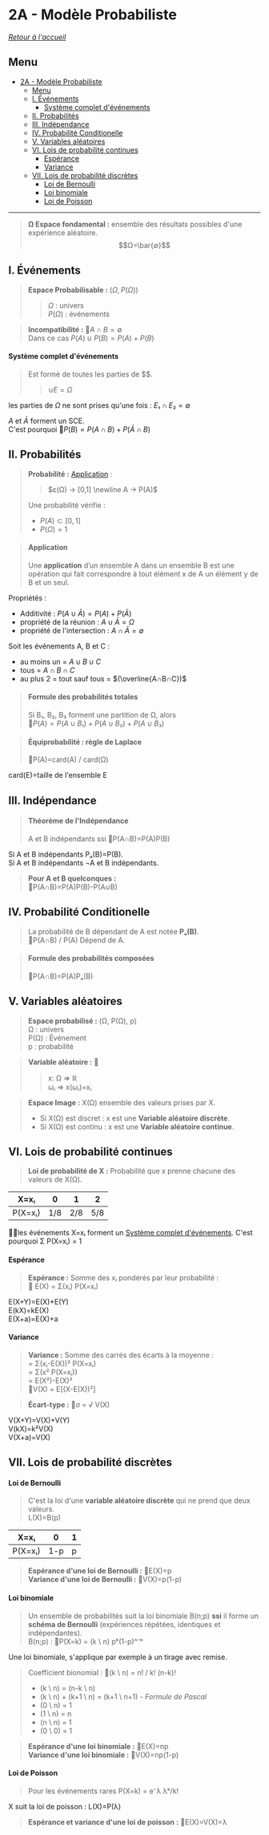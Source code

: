 <script type="text/javascript"
  src="https://cdnjs.cloudflare.com/ajax/libs/mathjax/2.7.3/MathJax.js?config=TeX-AMS-MML_HTMLorMML">
</script>

# 2A - Modèle Probabiliste
[*Retour à l'accueil*](./../README.md)

## Menu

- [2A - Modèle Probabiliste](#2a---modèle-probabiliste)
  - [Menu](#menu)
  - [I. Événements](#i-événements)
      - [Système complet d'événements](#système-complet-dévénements)
  - [II. Probabilités](#ii-probabilités)
  - [III. Indépendance](#iii-indépendance)
  - [IV. Probabilité Conditionelle](#iv-probabilité-conditionelle)
  - [V. Variables aléatoires](#v-variables-aléatoires)
  - [VI. Lois de probabilité continues](#vi-lois-de-probabilité-continues)
      - [Espérance](#espérance)
      - [Variance](#variance)
  - [VII. Lois de probabilité discrètes](#vii-lois-de-probabilité-discrètes)
      - [Loi de Bernoulli](#loi-de-bernoulli)
      - [Loi binomiale](#loi-binomiale)
      - [Loi de Poisson](#loi-de-poisson)


___

> **Ω Espace fondamental :** ensemble des résultats possibles d'une expérience aléatoire. $$Ω=\bar{∅}$$

## I. Événements
> **Espace Probabilisable :** $(Ω, P(Ω))$  
> > $Ω$ : univers  
> > $P(Ω)$ : événements

> **Incompatibilité :** :pushpin:$A∩B=∅$  
> Dans ce cas $P(A)∪P(B) = P(A)+P(B)$

#### Système complet d'événements
> Est formé de toutes les parties de $$.
> > $∪E=Ω$  

les parties de $Ω$ ne sont prises qu'une fois : $E₁∩E₂=∅$

$A$ et $\bar{A}$ forment un SCE.  
C'est pourquoi :pushpin:$P(B)=P(A∩B)+P(\bar{A}∩B)$





## II. Probabilités
> **Probabilité :** [Application](#application) :  
> > $ε(Ω) → [0,1] \newline
> > A → P(A)$
> 
> Une probabilité vérifie :  
> - $P(A) ⊂ [0,1]$      
> - $P(Ω)=1$

> #### Application
> Une **application** d’un ensemble A dans un ensemble B est une opération qui fait correspondre à tout élément x de A un élément y de B et un seul.

Propriétés :
- Additivité : $P(A∪\bar{A}) = P(A)+P(\bar{A})$
- propriété de la réunion : $A∪\bar{A}=Ω$
- propriété de l'intersection : $A∩\bar{A} = ∅$

Soit les événements A, B et C :
- au moins un = $A∪B∪C$
- tous = $A∩B∩C$
- au plus 2 = tout sauf tous = $(\overline{A∩B∩C})$

> #### Formule des probabilités totales
> Si B₁, B₂, B₃ forment une partition de Ω, alors  
:pushpin:$P(A)=P(A∪B₁)+P(A∪B₂)+P(A∪B₃)$

> #### Équiprobabilité : règle de Laplace
> :pushpin:P(A)=card(A) / card(Ω)

card(E)=taille de l'ensemble E





## III. Indépendance
> #### Théorème de l'Indépendance
> A et B indépendants ssi :pushpin:P(A∩B)=P(A)P(B)

Si A et B indépendants Pₐ(B)=P(B).  
Si A et B indépendants ¬A et B indépendants. 


> **Pour A et B quelconques :**  
> :pushpin:P(A∩B)=P(A)P(B)-P(A∪B)





## IV. Probabilité Conditionelle
> La probabilité de B dépendant de A est notée **Pₐ(B)**.  
> :pushpin:P(A∩B) / P(A) Dépend de A.

> #### Formule des probabilités composées
> :pushpin:P(A∩B)=P(A)Pₐ(B)




## V. Variables aléatoires
> **Espace probabilisé :** (Ω, P(Ω), p)  
> Ω : univers  
> P(Ω) : Événement  
> p : probabilité

> **Variable aléatoire :**  :pushpin:  
> > x:  Ω  ⇒ ℝ  
> > ωᵢ ⇒ x(ωᵢ)=xᵢ

> **Espace Image :** X(Ω) ensemble des valeurs prises par X. 
> - Si X(Ω) est discret : x est une **Variable aléatoire discrète**.
> - Si X(Ω) est continu : x est une **Variable aléatoire continue**. 





## VI. Lois de probabilité continues
> **Loi de probabilité de X :** Probabilité que x prenne chacune des valeurs de X(Ω).
>
|X=xᵢ|0|1|2|
|--|--|--|--|
|P(X=xᵢ)|1/8|2/8|5/8|

✍🏻les événements X=xᵢ forment un [Système complet d'événements](#système-complet-dévénements).
C'est pourquoi Σ P(X=xᵢ) = 1

#### Espérance
> **Espérance :** Somme des xᵢ pondérés par leur probabilité :  
>:pushpin: E(X) = Σ(xᵢ) P(X=xᵢ)  

E(X+Y)=E(X)+E(Y)  
E(kX)=kE(X)  
E(X+a)=E(X)+a

#### Variance 
> **Variance :** Somme des carrés des écarts à la moyenne :   
> = Σ(xᵢ-E(X))² P(X=xᵢ)  
> = Σ(x² P(X=xᵢ))  
> = E(X²)-E(X)²  
> :pushpin:V(X) = E[(X-E(X))²]

> **Écart-type :** :pushpin:σ = √ V(X)

V(X+Y)=V(X)+V(Y)  
V(kX)=k²V(X)  
V(X+a)=V(X)






## VII. Lois de probabilité discrètes
#### Loi de Bernoulli
> C'est la loi d'une **variable aléatoire discrète** qui ne prend que deux valeurs.  
> L(X)=B(p\)

|X=xᵢ|0|1|
|--|--|--|
|P(X=xᵢ)|1-p|p|

>**Espérance d'une loi de Bernoulli :** :pushpin:E(X)=p  
>**Variance d'une loi de Bernoulli :** :pushpin:V(X)=p(1-p)


#### Loi binomiale
> Un ensemble de probabilités suit la loi binomiale B(n;p) **ssi** il forme un **schéma de Bernoulli** (expériences répétées, identiques et indépendantes).  
> B(n;p) : :pushpin:P(X=k) = (k \\ n) pᵏ(1-p)ⁿ⁻ᵏ

Une loi binomiale, s'applique par exemple
à un tirage avec remise. 

> Coefficient bionomial : :pushpin:(k \\ n) = n! / k! (n-k)! 
> - (k \\ n) = (n-k \\ n) 
> - (k \\ n) + (k+1 \\ n) = (k+1 \\ n+1) - *Formule de Pascal*
> - (0 \\ n) = 1    
> - (1 \\ n) = n    
> - (n \\ n) = 1    
> - (0 \\ 0) = 1    


>**Espérance d'une loi binomiale :** :pushpin:E(X)=np  
>**Variance d'une loi binomiale :** :pushpin:V(X)=np(1-p)

#### Loi de Poisson
> Pour les événements rares
> P(X=k) = e⁻λ λᵏ/k!

X suit la loi de poisson : L(X)=P(λ)

>**Espérance et variance d'une loi de poisson :** :pushpin:E(X)=V(X)=λ
